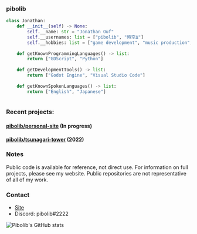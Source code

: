 ### pibolib

```py
class Jonathan:
    def __init__(self) -> None:
        self.__name: str = "Jonathan Ouf"
        self.__usernames: list = ["pibolib", "時空Δ"]
        self.__hobbies: list = ["game development", "music production", "learning japanese"]
    
    def getKnownProgrammingLanguages() -> list:
        return ["GDScript", "Python"]
        
    def getDevelopmentTools() -> list:
        return ["Godot Engine", "Visual Studio Code"]
        
    def getKnownSpokenLanguages() -> list:
        return ["English", "Japanese"]
        
```
### Recent projects:

#### [pibolib/personal-site](https://github.com/pibolib/personal-site) (In progress)

#### [pibolib/tsunagari-tower](https://github.com/pibolib/tsunagari-tower) (2022)

### Notes

Public code is available for reference, not direct use.
For information on full projects, please see my website. Public repositories are not representative of all of my work.

### Contact

- [Site](https://www.pibolib.xyz/#contact)
- Discord: pibolib#2222


![Pibolib's GitHub stats](https://github-readme-stats.vercel.app/api?username=pibolib&show_icons=true&theme=tokyonight)
